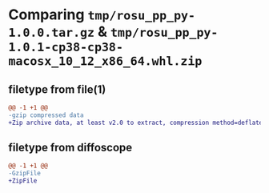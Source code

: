 # Comparing `tmp/rosu_pp_py-1.0.0.tar.gz` & `tmp/rosu_pp_py-1.0.1-cp38-cp38-macosx_10_12_x86_64.whl.zip`

## filetype from file(1)

```diff
@@ -1 +1 @@
-gzip compressed data
+Zip archive data, at least v2.0 to extract, compression method=deflate
```

## filetype from diffoscope

```diff
@@ -1 +1 @@
-GzipFile
+ZipFile
```

